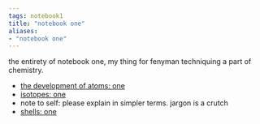 ```yaml
---
tags: notebook1 
title: "notebook one"
aliases:
- "notebook one"
---
```


the entirety of notebook one, my thing for fenyman techniquing a part of chemistry.

- [the development of atoms: one](developingAtoms1.md)
- [isotopes: one](isotopes1.md)
- note to self: please explain in simpler terms. jargon is a crutch
- [shells: one](shells1.md)